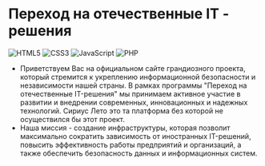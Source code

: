 # Переход на отечественные IT - решения
![HTML5](https://img.shields.io/badge/html5-%23E34F26.svg?style=for-the-badge&logo=html5&logoColor=white) ![CSS3](https://img.shields.io/badge/css3-%231572B6.svg?style=for-the-badge&logo=css3&logoColor=white) ![JavaScript](https://img.shields.io/badge/javascript-%23323330.svg?style=for-the-badge&logo=javascript&logoColor=%23F7DF1E) ![PHP](https://img.shields.io/badge/php-%23777BB4.svg?style=for-the-badge&logo=php&logoColor=white)
* Приветствуем Вас на официальном сайте грандиозного проекта, который стремится к укреплению информационной безопасности и независимости нашей страны. В рамках программы "Переход на отечественные IT-решения" мы принимаем активное участие в развитии и внедрении современных, инновационных и надежных технологий. Сириус Лето это та платформа без которой не осуществился бы этот проект.
* Наша миссия - создание инфраструктуры, которая позволит максимально сократить зависимость от иностранных IT-решений, повысить эффективность работы предприятий и организаций, а также обеспечить безопасность данных и информационных систем.
